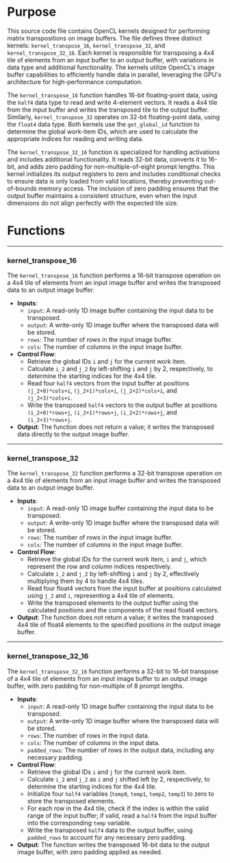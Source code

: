 # Purpose
This source code file contains OpenCL kernels designed for performing matrix transpositions on image buffers. The file defines three distinct kernels: `kernel_transpose_16`, `kernel_transpose_32`, and `kernel_transpose_32_16`. Each kernel is responsible for transposing a 4x4 tile of elements from an input buffer to an output buffer, with variations in data type and additional functionality. The kernels utilize OpenCL's image buffer capabilities to efficiently handle data in parallel, leveraging the GPU's architecture for high-performance computation.

The `kernel_transpose_16` function handles 16-bit floating-point data, using the `half4` data type to read and write 4-element vectors. It reads a 4x4 tile from the input buffer and writes the transposed tile to the output buffer. Similarly, `kernel_transpose_32` operates on 32-bit floating-point data, using the `float4` data type. Both kernels use the `get_global_id` function to determine the global work-item IDs, which are used to calculate the appropriate indices for reading and writing data.

The `kernel_transpose_32_16` function is specialized for handling activations and includes additional functionality. It reads 32-bit data, converts it to 16-bit, and adds zero padding for non-multiple-of-eight prompt lengths. This kernel initializes its output registers to zero and includes conditional checks to ensure data is only loaded from valid locations, thereby preventing out-of-bounds memory access. The inclusion of zero padding ensures that the output buffer maintains a consistent structure, even when the input dimensions do not align perfectly with the expected tile size.
# Functions

---
### kernel\_transpose\_16
The `kernel_transpose_16` function performs a 16-bit transpose operation on a 4x4 tile of elements from an input image buffer and writes the transposed data to an output image buffer.
- **Inputs**:
    - `input`: A read-only 1D image buffer containing the input data to be transposed.
    - `output`: A write-only 1D image buffer where the transposed data will be stored.
    - `rows`: The number of rows in the input image buffer.
    - `cols`: The number of columns in the input image buffer.
- **Control Flow**:
    - Retrieve the global IDs `i` and `j` for the current work item.
    - Calculate `i_2` and `j_2` by left-shifting `i` and `j` by 2, respectively, to determine the starting indices for the 4x4 tile.
    - Read four `half4` vectors from the input buffer at positions `(j_2+0)*cols+i`, `(j_2+1)*cols+i`, `(j_2+2)*cols+i`, and `(j_2+3)*cols+i`.
    - Write the transposed `half4` vectors to the output buffer at positions `(i_2+0)*rows+j`, `(i_2+1)*rows+j`, `(i_2+2)*rows+j`, and `(i_2+3)*rows+j`.
- **Output**: The function does not return a value; it writes the transposed data directly to the output image buffer.


---
### kernel\_transpose\_32
The `kernel_transpose_32` function performs a 32-bit transpose operation on a 4x4 tile of elements from an input image buffer and writes the transposed data to an output image buffer.
- **Inputs**:
    - `input`: A read-only 1D image buffer containing the input data to be transposed.
    - `output`: A write-only 1D image buffer where the transposed data will be stored.
    - `rows`: The number of rows in the input image buffer.
    - `cols`: The number of columns in the input image buffer.
- **Control Flow**:
    - Retrieve the global IDs for the current work item, `i` and `j`, which represent the row and column indices respectively.
    - Calculate `i_2` and `j_2` by left-shifting `i` and `j` by 2, effectively multiplying them by 4 to handle 4x4 tiles.
    - Read four float4 vectors from the input buffer at positions calculated using `j_2` and `i`, representing a 4x4 tile of elements.
    - Write the transposed elements to the output buffer using the calculated positions and the components of the read float4 vectors.
- **Output**: The function does not return a value; it writes the transposed 4x4 tile of float4 elements to the specified positions in the output image buffer.


---
### kernel\_transpose\_32\_16
The `kernel_transpose_32_16` function performs a 32-bit to 16-bit transpose of a 4x4 tile of elements from an input image buffer to an output image buffer, with zero padding for non-multiple of 8 prompt lengths.
- **Inputs**:
    - `input`: A read-only 1D image buffer containing the input data to be transposed.
    - `output`: A write-only 1D image buffer where the transposed data will be stored.
    - `rows`: The number of rows in the input data.
    - `cols`: The number of columns in the input data.
    - `padded_rows`: The number of rows in the output data, including any necessary padding.
- **Control Flow**:
    - Retrieve the global IDs `i` and `j` for the current work item.
    - Calculate `i_2` and `j_2` as `i` and `j` shifted left by 2, respectively, to determine the starting indices for the 4x4 tile.
    - Initialize four `half4` variables (`temp0`, `temp1`, `temp2`, `temp3`) to zero to store the transposed elements.
    - For each row in the 4x4 tile, check if the index is within the valid range of the input buffer; if valid, read a `half4` from the input buffer into the corresponding `temp` variable.
    - Write the transposed `half4` data to the output buffer, using `padded_rows` to account for any necessary zero padding.
- **Output**: The function writes the transposed 16-bit data to the output image buffer, with zero padding applied as needed.


